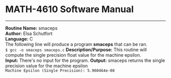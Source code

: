 # MATH-4610 Software Manual
---
**Routine Name:** smaceps <br>
**Author:** Elsa Schutfort <br>
**Language:** C <br>
The following line will produce a program **smaceps** that can be ran. <br>
``$ gcc -o smaceps smaceps.c``
**Description/Purpose:** This routine will compute the single precision float value for the machine epsilon. <br>
**Input:** There's no input for the program.
**Output:** smaceps returns the single precision value for the machine epsilon <br>
``Machine Epsilon (Single Precision): 5.960464e-08``
